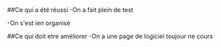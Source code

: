 


##Ce qui a été réussi 
-On a fait plein de test

-On s'est ien organisé

##Ce qui doit etre améliorer
-On a une page de logiciel toujour ne cours 
